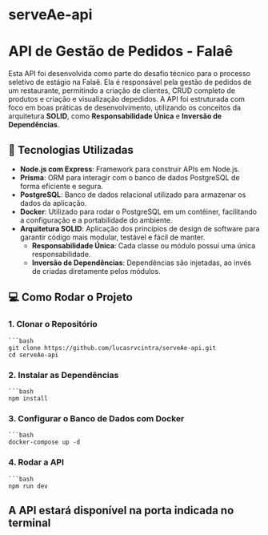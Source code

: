 # serveAe-api
# API de Gestão de Pedidos - Falaê

Esta API foi desenvolvida como parte do desafio técnico para o processo seletivo de estágio na Falaê. Ela é responsável pela gestão de pedidos de um restaurante, permitindo a criação de clientes, CRUD completo de produtos e criação e visualização depedidos. A API foi estruturada com foco em boas práticas de desenvolvimento, utilizando os conceitos da arquitetura **SOLID**, como **Responsabilidade Única** e **Inversão de Dependências**.

## 🚀 Tecnologias Utilizadas

- **Node.js com Express**: Framework para construir APIs em Node.js.
- **Prisma**: ORM para interagir com o banco de dados PostgreSQL de forma eficiente e segura.
- **PostgreSQL**: Banco de dados relacional utilizado para armazenar os dados da aplicação.
- **Docker**: Utilizado para rodar o PostgreSQL em um contêiner, facilitando a configuração e a portabilidade do ambiente.
- **Arquitetura SOLID**: Aplicação dos princípios de design de software para garantir código mais modular, testável e fácil de manter.
  - **Responsabilidade Única**: Cada classe ou módulo possui uma única responsabilidade.
  - **Inversão de Dependências**: Dependências são injetadas, ao invés de criadas diretamente pelos módulos.

## 💻 Como Rodar o Projeto

### 1. Clonar o Repositório
    ```bash
    git clone https://github.com/lucasrvcintra/serveAe-api.git
    cd serveAe-api

### 2. Instalar as Dependências
    ```bash
    npm install

### 3. Configurar o Banco de Dados com Docker
    ```bash
    docker-compose up -d

### 4. Rodar a API
    ```bash
    npm run dev

## A API estará disponível na porta indicada no terminal
